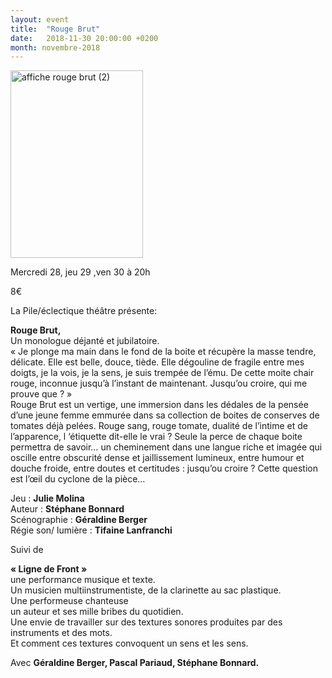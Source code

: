 ```yaml
---
layout: event
title:  "Rouge Brut"
date:   2018-11-30 20:00:00 +0200
month: novembre-2018
---
```

<img class="alignnone size-medium wp-image-5432" src="https://agendarts.files.wordpress.com/2018/09/affiche-rouge-brut-2.jpg?w=212" alt="affiche rouge brut (2)" width="212" height="300" />

Mercredi 28, jeu 29 ,ven 30 à 20h

8€

La Pile/éclectique théâtre présente:

**Rouge Brut,**  
Un monologue déjanté et jubilatoire.  
« Je plonge ma main dans le fond de la boite et récupère la masse tendre, délicate. Elle est belle, douce, tiède. Elle dégouline de fragile entre mes doigts, je la vois, je la sens, je suis trempée de l’ému. De cette moite chair rouge, inconnue jusqu’à l’instant de maintenant. Jusqu’ou croire, qui me prouve que ? »  
Rouge Brut est un vertige, une immersion dans les dédales de la pensée d’une jeune femme emmurée dans sa collection de boites de conserves de tomates déjà pelées. Rouge sang, rouge tomate, dualité de l’intime et de l’apparence, l ‘étiquette dit-elle le vrai ? Seule la perce de chaque boite permettra de savoir… un cheminement dans une langue riche et imagée qui oscille entre obscurité dense et jaillissement lumineux, entre humour et douche froide, entre doutes et certitudes : jusqu’ou croire ? Cette question est l’œil du cyclone de la pièce…

Jeu : **<span class="il">Julie</span> <span class="il">Molina</span>**  
Auteur : **Stéphane Bonnard**  
Scénographie : **Géraldine Berger**  
Régie son/ lumière : **Tifaine Lanfranchi**

Suivi de

**« Ligne de Front »**  
une performance musique et texte.  
Un musicien multiinstrumentiste, de la clarinette au sac plastique.  
Une performeuse chanteuse  
un auteur et ses mille bribes du quotidien.  
Une envie de travailler sur des textures sonores produites par des  
instruments et des mots.  
Et comment ces textures convoquent un sens et les sens.

Avec **Géraldine Berger, Pascal Pariaud, Stéphane Bonnard.**